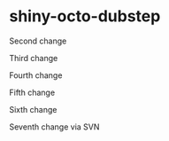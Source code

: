 # shiny-octo-dubstep

Second change

Third change

Fourth change

Fifth change

Sixth change

Seventh change via SVN